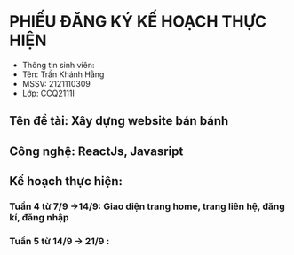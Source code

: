 # PHIẾU ĐĂNG KÝ KẾ HOẠCH THỰC HIỆN
- Thông tin sinh viên:
- 	Tên: Trần Khánh Hằng 
- 	MSSV: 2121110309
- 	Lớp: CCQ2111I	
## Tên đề tài: Xây dựng website bán bánh
## Công nghệ: ReactJs, Javasript
##  Kế hoạch thực hiện: 
###  Tuần 4 từ 7/9 ->14/9: Giao diện trang home, trang liên hệ, đăng kí, đăng nhập
###   Tuần 5 từ 14/9 -> 21/9 : 
### 
###   
